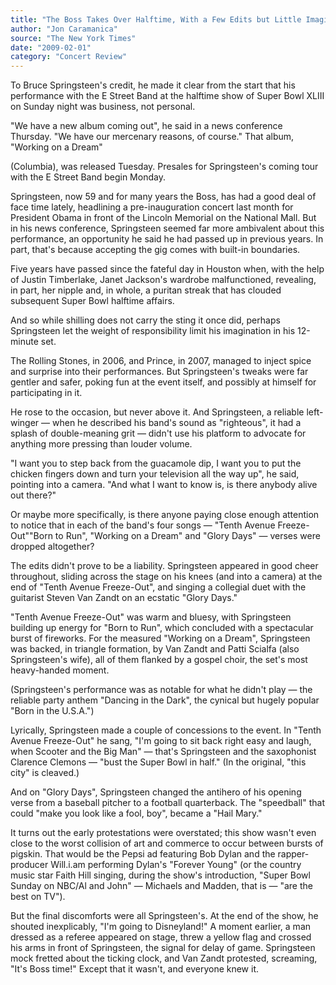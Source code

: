 ```yaml
---
title: "The Boss Takes Over Halftime, With a Few Edits but Little Imagination"
author: "Jon Caramanica"
source: "The New York Times"
date: "2009-02-01"
category: "Concert Review"
---
```


To Bruce Springsteen's credit, he made it clear from the start that his performance with the E Street Band at the halftime show of Super Bowl XLIII on Sunday night was business, not personal.

"We have a new album coming out", he said in a news conference Thursday. "We have our mercenary reasons, of course." That album, "Working on a Dream"

(Columbia), was released Tuesday. Presales for Springsteen's coming tour with the E Street Band begin Monday.

Springsteen, now 59 and for many years the Boss, has had a good deal of face time lately, headlining a pre-inauguration concert last month for President Obama in front of the Lincoln Memorial on the National Mall. But in his news conference, Springsteen seemed far more ambivalent about this performance, an opportunity he said he had passed up in previous years. In part, that's because accepting the gig comes with built-in boundaries.

Five years have passed since the fateful day in Houston when, with the help of Justin Timberlake, Janet Jackson's wardrobe malfunctioned, revealing, in part, her nipple and, in whole, a puritan streak that has clouded subsequent Super Bowl halftime affairs.

And so while shilling does not carry the sting it once did, perhaps Springsteen let the weight of responsibility limit his imagination in his 12-minute set.

The Rolling Stones, in 2006, and Prince, in 2007, managed to inject spice and surprise into their performances. But Springsteen's tweaks were far gentler and safer, poking fun at the event itself, and possibly at himself for participating in it.

He rose to the occasion, but never above it. And Springsteen, a reliable left- winger — when he described his band's sound as "righteous", it had a splash of double-meaning grit — didn't use his platform to advocate for anything more pressing than louder volume.

"I want you to step back from the guacamole dip, I want you to put the chicken fingers down and turn your television all the way up", he said, pointing into a camera. "And what I want to know is, is there anybody alive out there?"

Or maybe more specifically, is there anyone paying close enough attention to notice that in each of the band's four songs — "Tenth Avenue Freeze-Out""Born to Run", "Working on a Dream" and "Glory Days" — verses were dropped altogether?

The edits didn't prove to be a liability. Springsteen appeared in good cheer throughout, sliding across the stage on his knees (and into a camera) at the end of "Tenth Avenue Freeze-Out", and singing a collegial duet with the guitarist Steven Van Zandt on an ecstatic "Glory Days."

"Tenth Avenue Freeze-Out" was warm and bluesy, with Springsteen building up energy for "Born to Run", which concluded with a spectacular burst of fireworks. For the measured "Working on a Dream", Springsteen was backed, in triangle formation, by Van Zandt and Patti Scialfa (also Springsteen's wife), all of them flanked by a gospel choir, the set's most heavy-handed moment.

(Springsteen's performance was as notable for what he didn't play — the reliable party anthem "Dancing in the Dark", the cynical but hugely popular "Born in the U.S.A.")

Lyrically, Springsteen made a couple of concessions to the event. In "Tenth Avenue Freeze-Out" he sang, "I'm going to sit back right easy and laugh, when Scooter and the Big Man" — that's Springsteen and the saxophonist Clarence Clemons — "bust the Super Bowl in half." (In the original, "this city" is cleaved.)

And on "Glory Days", Springsteen changed the antihero of his opening verse from a baseball pitcher to a football quarterback. The "speedball" that could "make you look like a fool, boy", became a "Hail Mary."

It turns out the early protestations were overstated; this show wasn't even close to the worst collision of art and commerce to occur between bursts of pigskin. That would be the Pepsi ad featuring Bob Dylan and the rapper- producer Will.i.am performing Dylan's "Forever Young" (or the country music star Faith Hill singing, during the show's introduction, "Super Bowl Sunday on NBC/Al and John" — Michaels and Madden, that is — "are the best on TV").

But the final discomforts were all Springsteen's. At the end of the show, he shouted inexplicably, "I'm going to Disneyland!" A moment earlier, a man dressed as a referee appeared on stage, threw a yellow flag and crossed his arms in front of Springsteen, the signal for delay of game. Springsteen mock fretted about the ticking clock, and Van Zandt protested, screaming, "It's Boss time!" Except that it wasn't, and everyone knew it.
